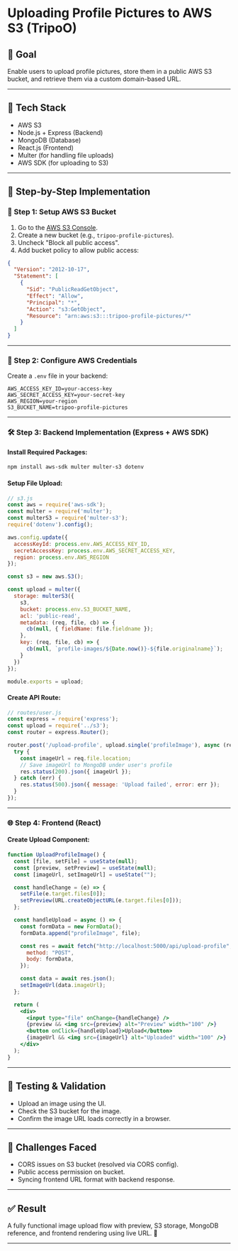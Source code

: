 # Uploading Profile Pictures to AWS S3 (TripoO)

## 🥅 Goal
Enable users to upload profile pictures, store them in a public AWS S3 bucket, and retrieve them via a custom domain-based URL.

---

## 🧰 Tech Stack
- AWS S3
- Node.js + Express (Backend)
- MongoDB (Database)
- React.js (Frontend)
- Multer (for handling file uploads)
- AWS SDK (for uploading to S3)

---

## 🔧 Step-by-Step Implementation

### 🔐 Step 1: Setup AWS S3 Bucket
1. Go to the [AWS S3 Console](https://s3.console.aws.amazon.com/s3/).
2. Create a new bucket (e.g., `tripoo-profile-pictures`).
3. Uncheck "Block all public access".
4. Add bucket policy to allow public access:
```json
{
  "Version": "2012-10-17",
  "Statement": [
    {
      "Sid": "PublicReadGetObject",
      "Effect": "Allow",
      "Principal": "*",
      "Action": "s3:GetObject",
      "Resource": "arn:aws:s3:::tripoo-profile-pictures/*"
    }
  ]
}
```

---

### 🧠 Step 2: Configure AWS Credentials
Create a `.env` file in your backend:
```
AWS_ACCESS_KEY_ID=your-access-key
AWS_SECRET_ACCESS_KEY=your-secret-key
AWS_REGION=your-region
S3_BUCKET_NAME=tripoo-profile-pictures
```

---

### 🛠️ Step 3: Backend Implementation (Express + AWS SDK)
#### Install Required Packages:
```bash
npm install aws-sdk multer multer-s3 dotenv
```

#### Setup File Upload:
```js
// s3.js
const aws = require('aws-sdk');
const multer = require('multer');
const multerS3 = require('multer-s3');
require('dotenv').config();

aws.config.update({
  accessKeyId: process.env.AWS_ACCESS_KEY_ID,
  secretAccessKey: process.env.AWS_SECRET_ACCESS_KEY,
  region: process.env.AWS_REGION
});

const s3 = new aws.S3();

const upload = multer({
  storage: multerS3({
    s3,
    bucket: process.env.S3_BUCKET_NAME,
    acl: 'public-read',
    metadata: (req, file, cb) => {
      cb(null, { fieldName: file.fieldname });
    },
    key: (req, file, cb) => {
      cb(null, `profile-images/${Date.now()}-${file.originalname}`);
    }
  })
});

module.exports = upload;
```

#### Create API Route:
```js
// routes/user.js
const express = require('express');
const upload = require('../s3');
const router = express.Router();

router.post('/upload-profile', upload.single('profileImage'), async (req, res) => {
  try {
    const imageUrl = req.file.location;
    // Save imageUrl to MongoDB under user's profile
    res.status(200).json({ imageUrl });
  } catch (err) {
    res.status(500).json({ message: 'Upload failed', error: err });
  }
});
```

---

### 🌐 Step 4: Frontend (React)
#### Create Upload Component:
```jsx
function UploadProfileImage() {
  const [file, setFile] = useState(null);
  const [preview, setPreview] = useState(null);
  const [imageUrl, setImageUrl] = useState("");

  const handleChange = (e) => {
    setFile(e.target.files[0]);
    setPreview(URL.createObjectURL(e.target.files[0]));
  };

  const handleUpload = async () => {
    const formData = new FormData();
    formData.append("profileImage", file);

    const res = await fetch("http://localhost:5000/api/upload-profile", {
      method: "POST",
      body: formData,
    });

    const data = await res.json();
    setImageUrl(data.imageUrl);
  };

  return (
    <div>
      <input type="file" onChange={handleChange} />
      {preview && <img src={preview} alt="Preview" width="100" />}
      <button onClick={handleUpload}>Upload</button>
      {imageUrl && <img src={imageUrl} alt="Uploaded" width="100" />}
    </div>
  );
}
```

---

## 🧪 Testing & Validation
- Upload an image using the UI.
- Check the S3 bucket for the image.
- Confirm the image URL loads correctly in a browser.

---

## 🧱 Challenges Faced
- CORS issues on S3 bucket (resolved via CORS config).
- Public access permission on bucket.
- Syncing frontend URL format with backend response.

---

## ✅ Result
A fully functional image upload flow with preview, S3 storage, MongoDB reference, and frontend rendering using live URL. 🚀

---